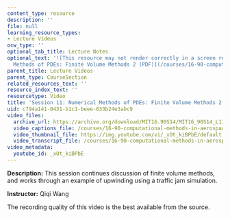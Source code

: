 ```yaml
---
content_type: resource
description: ''
file: null
learning_resource_types:
- Lecture Videos
ocw_type: ''
optional_tab_title: Lecture Notes
optional_text: '![This resource may not render correctly in a screen reader.](/images/inacessible.gif)[Numerical
  Methods of PDEs: Finite Volume Methods 2 (PDF)](/courses/16-90-computational-methods-in-aerospace-engineering-spring-2014/resources/mit16_90s14_lecture11)'
parent_title: Lecture Videos
parent_type: CourseSection
related_resources_text: ''
resource_index_text: ''
resourcetype: Video
title: 'Session 11: Numerical Methods of PDEs: Finite Volume Methods 2'
uid: c794a141-0431-b1c1-beee-633b24e3abc9
video_files:
  archive_url: https://archive.org/download/MIT16.90S14/MIT16_90S14_L11_300k.mp4
  video_captions_file: /courses/16-90-computational-methods-in-aerospace-engineering-spring-2014/777d9611a0635f6b8cd9dbb7abfd32ff_xOtkiBPbE.vtt
  video_thumbnail_file: https://img.youtube.com/vi/_xOt_kiBPbE/default.jpg
  video_transcript_file: /courses/16-90-computational-methods-in-aerospace-engineering-spring-2014/ca4bd1f2524419b212b04ceaa94c6ec2_xOtkiBPbE.pdf
video_metadata:
  youtube_id: _xOt_kiBPbE
---
```


**Description:** This session continues discussion of finite volume methods, and works through an example of upwinding using a traffic jam simulation.

**Instructor:** Qiqi Wang

The recording quality of this video is the best available from the source.